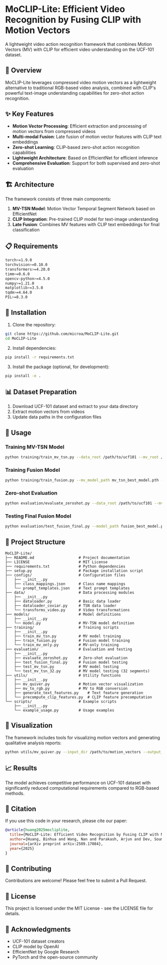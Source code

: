 # MoCLIP-Lite: Efficient Video Recognition by Fusing CLIP with Motion Vectors

A lightweight video action recognition framework that combines Motion Vectors (MV) with CLIP for efficient video understanding on the UCF-101 dataset.

## 🎯 Overview

MoCLIP-Lite leverages compressed video motion vectors as a lightweight alternative to traditional RGB-based video analysis, combined with CLIP's powerful text-image understanding capabilities for zero-shot action recognition.

## ✨ Key Features

- **Motion Vector Processing**: Efficient extraction and processing of motion vectors from compressed videos
- **Multi-modal Fusion**: Late fusion of motion vector features with CLIP text embeddings
- **Zero-shot Learning**: CLIP-based zero-shot action recognition capabilities
- **Lightweight Architecture**: Based on EfficientNet for efficient inference
- **Comprehensive Evaluation**: Support for both supervised and zero-shot evaluation

## 🏗️ Architecture

The framework consists of three main components:

1. **MV-TSN Model**: Motion Vector Temporal Segment Network based on EfficientNet
2. **CLIP Integration**: Pre-trained CLIP model for text-image understanding
3. **Late Fusion**: Combines MV features with CLIP text embeddings for final classification

## 📋 Requirements

```bash
torch>=1.9.0
torchvision>=0.10.0
transformers>=4.20.0
timm>=0.6.0
opencv-python>=4.5.0
numpy>=1.21.0
matplotlib>=3.5.0
tqdm>=4.64.0
PIL>=8.3.0
```

## 🚀 Installation

1. Clone the repository:
```bash
git clone https://github.com/microa/MoCLIP-Lite.git
cd MoCLIP-Lite
```

2. Install dependencies:
```bash
pip install -r requirements.txt
```

3. Install the package (optional, for development):
```bash
pip install -e .
```

## 📊 Dataset Preparation

1. Download UCF-101 dataset and extract to your data directory
2. Extract motion vectors from videos
3. Update data paths in the configuration files

## 🔧 Usage

### Training MV-TSN Model

```bash
python training/train_mv_tsn.py --data_root /path/to/ucf101 --mv_root /path/to/motion_vectors
```

### Training Fusion Model

```bash
python training/train_fusion.py --mv_model_path mv_tsn_best_model.pth --data_root /path/to/ucf101
```

### Zero-shot Evaluation

```bash
python evaluation/evaluate_zeroshot.py --data_root /path/to/ucf101 --mv_root /path/to/motion_vectors
```

### Testing Final Fusion Model

```bash
python evaluation/test_fusion_final.py --model_path fusion_best_model.pth --data_root /path/to/ucf101
```

## 📁 Project Structure

```
MoCLIP-Lite/
├── README.md                    # Project documentation
├── LICENSE                      # MIT License
├── requirements.txt             # Python dependencies
├── setup.py                     # Package installation script
├── configs/                     # Configuration files
│   ├── __init__.py
│   ├── class_mappings.json      # Class name mappings
│   └── prompt_templates.json    # Text prompt templates
├── data/                        # Data processing modules
│   ├── __init__.py
│   ├── dataloader.py            # Basic data loader
│   ├── dataloader_coviar.py     # TSN data loader
│   └── transforms_video.py      # Video transformations
├── models/                      # Model definitions
│   ├── __init__.py
│   └── model.py                 # MV-TSN model definition
├── training/                    # Training scripts
│   ├── __init__.py
│   ├── train_mv_tsn.py          # MV model training
│   ├── train_fusion.py          # Fusion model training
│   └── train_mv_only.py         # MV-only training
├── evaluation/                  # Evaluation and testing
│   ├── __init__.py
│   ├── evaluate_zeroshot.py     # Zero-shot evaluation
│   ├── test_fusion_final.py     # Fusion model testing
│   ├── test_mv_tsn.py           # MV model testing
│   └── test_mv_tsn_32.py        # MV model testing (32 segments)
├── utils/                       # Utility functions
│   ├── __init__.py
│   ├── mv_quiver.py             # Motion vector visualization
│   ├── mv_to_rgb.py             # MV to RGB conversion
│   ├── generate_text_features.py    # Text feature generation
│   └── precompute_clip_features.py  # CLIP feature precomputation
└── scripts/                     # Example scripts
    ├── __init__.py
    └── example_usage.py         # Usage examples
```

## 🎨 Visualization

The framework includes tools for visualizing motion vectors and generating qualitative analysis reports:

```bash
python utils/mv_quiver.py --input_dir /path/to/motion_vectors --output_dir /path/to/visualizations
```

## 📈 Results

The model achieves competitive performance on UCF-101 dataset with significantly reduced computational requirements compared to RGB-based methods.

## 📝 Citation

If you use this code in your research, please cite our paper:

```bibtex
@article{huang2025mocliplite,
  title={MoCLIP-Lite: Efficient Video Recognition by Fusing CLIP with Motion Vectors},
  author={Huang, Binhua and Wang, Nan and Parakash, Arjun and Dev, Soumyabrata},
  journal={arXiv preprint arXiv:2509.17084},
  year={2025}
}
```

## 🤝 Contributing

Contributions are welcome! Please feel free to submit a Pull Request.

## 📄 License

This project is licensed under the MIT License - see the LICENSE file for details.

## 🙏 Acknowledgments

- UCF-101 dataset creators
- CLIP model by OpenAI
- EfficientNet by Google Research
- PyTorch and the open-source community
